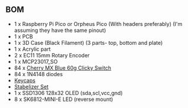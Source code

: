 ## BOM
- 1 x Raspberry Pi Pico or Orpheus Pico (With headers preferably) (I'm assuming they have the same pinout)
- 1 x PCB
- 1 x 3D Case (Black Filament) (3 parts- top, bottom and plate)
- 1 x Acrylic part 
- 2 x EC11 15mm Rotary Encoder
- 1 x MCP23017_SO
- 84 x [Cherry MX Blue 60g Clicky Switch ](https://www.keychron.com/products/cherry-switch-set?variant=40136561492057)
- 84 x 1N4148 diodes
- [Keycaps](https://www.keychron.com/collections/all-keycaps/products/neon-night-cherry-profile-dye-sub-pbt-full-keycap-set)
- [Stabelizer Set](https://www.keychron.com/products/keychron-gold-plated-pcb-mounted-stabilizer-set)
- 1 x SSD1306 128x32 OLED (sda,scl,vcc,gnd)
- 8 x SK6812-MINI-E LED (reverse mount)
